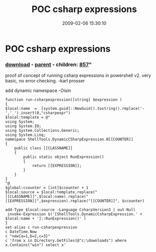 ﻿---
pid:            856
parent:         853
children:       857
poster:         oisin
title:          POC csharp expressions
date:           2009-02-06 15:30:10
format:         posh
---

# POC csharp expressions

### [download](856.ps1) - [parent](853.md) - children: [857](857.md)"

proof of concept of running csharp expressions in powershell v2. very basic, no error checking. 
-karl prosser

add dynamic namespace
-Oisin

```posh
function run-csharpexpression([string] $expression )
{
$local:name  =  [system.guid]::NewGuid().tostring().replace('-','_').insert(0,"csharpexpr")
$local:template = @"
using System;
using System.IO;
using System.Collections.Generic;
using System.Linq;
namespace ShellTools.DynamicCSharpExpression.N[[COUNTER]]
{
    public class [[CLASSNAME]]
    {
        public static object RunExpression()
        {
            return [[EXPRESSION]];
        }
    }
}
"@
$global:ccounter = [int]$ccounter + 1
$local:source = $local:template.replace("[[CLASSNAME]]",$local:name).replace("[[EXPRESSION]]",$expression).replace("[[COUNTER]]", $ccounter)

add-Type $local:source -Language CsharpVersion3 | out-Null
 invoke-Expression $('[ShellTools.DynamicCsharpExpression.' + $local:name + ']::RunExpression()' )
}
set-alias c run-csharpexpression 
c DateTime.Now
c "new{a=1,b=2,c=3}"
c 'from x in Directory.GetFiles(@"c:\downloads") where x.Contains("win") select x'
```
